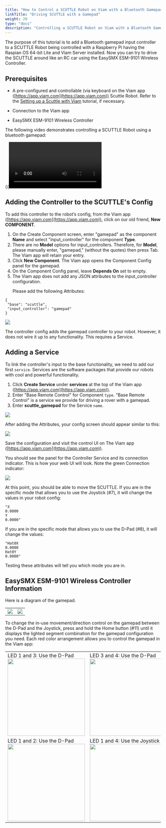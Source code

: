 ```yaml
---
title: "How to Control a SCUTTLE Robot on Viam with a Bluetooth Gamepad"
linkTitle: "Driving SCUTTLE with a Gamepad"
weight: 20
type: "docs"
description: "Controlling a SCUTTLE Robot on Viam with a Bluetooth Gamepad"
---
```

The purpose of this tutorial is to add a Bluetooth gamepad input controller to a SCUTTLE Robot being controlled with a Raspberry Pi having the Raspian OS 64-bit Lite and Viam Server installed.
Now you can try to drive the SCUTTLE around like an RC car using the EasySMX ESM-9101 Wireless Controller.

## Prerequisites

* A pre-configured and controllable (via keyboard on the Viam app ([https://app.viam.com](https://app.viam.com)) Scuttle Robot.
Refer to the [Setting up a Scuttle with Viam](../scuttlebot/) tutorial, if necessary.

* Connection to the Viam app
* EasySMX ESM-9101 Wireless Controller

The following video demonstrates controlling a SCUTTLE Robot using a bluetooth gamepad:<br>

{{<video src="../videos/scuttledemos_gamepad.mp4" type="video/mp4">}}

## Adding the Controller to the SCUTTLE's Config

To add this controller to the robot’s config, from the Viam app ([https://app.viam.com](https://app.viam.com)), click on our old friend, **New COMPONENT**.
<OL>
<li>On the Create Component screen, enter "gamepad" as the component <strong>Name</strong>  and select "input_controller" for the component <strong>Type</strong>. </li>

<li>There are no <strong>Model</strong> options for input_controllers.
Therefore, for <strong>Model</strong>, please manually enter, "gamepad," (without the quotes) then press Tab. The Viam app will retain your entry.</li>


<li>Click <strong>New Component</strong>. The Viam app opens the Component Config panel for the gamepad. </li>
<li>On the Component Config panel, leave <strong>Depends On</strong> set to empty.</li>

<li>The Viam app does not add any JSON attributes to the input_controller configuration.

Please add the following Attributes:
</OL>

```json-viam
{
 "base": "scuttle",
 "input_controller": "gamepad"
}
```

<img src="../img/scuttle-gamepad/pi-game-game-config-blank.png" />

The controller config adds the gamepad controller to your robot.
However, it does not wire it up to any functionality.
This requires a Service.

## Adding a Service

To link the controller's input to the base functionality, we need to add our first `service`.
Services are the software packages that provide our robots with cool and powerful functionality.

1. Click **Create Service** under **services** at the top of the Viam app ([https://app.viam.com](https://app.viam.com)).
2. Enter "Base Remote Control" for Component `type`. "Base Remote Control" is a service we provide for driving a rover with a gamepad.
3. Enter **scuttle_gamepad** for the Service `name`.

<img src="../img/scuttle-gamepad/pi-game-create-service.png" />

After adding the Attributes, your config screen should appear similar to this:

<img src="../img/scuttle-gamepad/pi-game-service-config.png" />

Save the configuration and visit the control UI on The Viam app ([https://app.viam.com](https://app.viam.com)).

You should see the panel for the Controller Service and its connection indicator.
This is how your web UI will look.
Note the green Connection indicator:

<img src="../img/scuttle-gamepad/pi-game-controller-panel.png" />

At this point, you should be able to move the SCUTTLE. If you are in the specific mode that allows you to use the Joystick (#7), it will change the values in your robot config:

```
"X
0.0000
Y
0.0000"
```

If you are in the specific mode that allows you to use the D-Pad (#8), it will change the values:
```
"Hat0X
0.0000
Hat0Y
0.0000"
```

Testing these attributes will tell you which mode you are in.

## EasySMX ESM-9101 Wireless Controller Information

Here is a diagram of the gamepad.
<table>
<tr><td><img src="../img/scuttle-gamepad/pi-game-gamepad-diagram.png" /></td><td><img src="../img/scuttle-gamepad/pi-game-gamepad-legend.png" /></td></tr>
</table>

To change the in-use movement/direction control on the gamepad between the D-Pad and the Joystick, press and hold the Home button (#11) until it displays the lighted segment combination for the gamepad configuration you need.
Each red color arrangement allows you to control the gamepad in the Viam app:
<table>
<tr><td>LED 1 and 3: Use the D-Pad<BR>
<img src="../img/scuttle-gamepad/pi-game-cont-1and3.jpg" width="250px" /></td><td>LED 3 and 4: Use the D-Pad<BR>
<img src="../img/scuttle-gamepad/pi-game-cont-3and4.jpg" width="250px" /></td></tr>
<tr><td>LED 1 and 2: Use the D-Pad<BR>
<img src="../img/scuttle-gamepad/pi-game-cont-1and2.jpg" width="250px" /></td><td>LED 1 and 4: Use the Joystick<BR>
<img src="../img/scuttle-gamepad/pi-game-cont-1and4.jpg" width="250px" /></td></tr>
</table>
